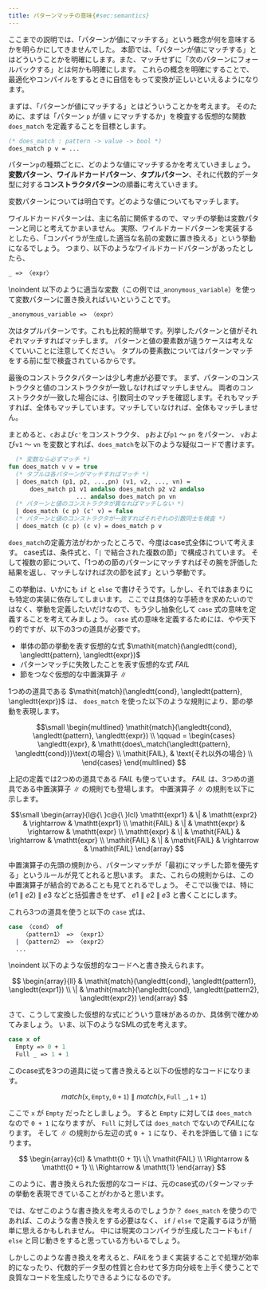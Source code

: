 ```yaml
---
title: パターンマッチの意味{#sec:semantics}
---
```


ここまでの説明では、「パターンが値にマッチする」という概念が何を意味するかを明らかにしてきませんでした。
本節では、「パターンが値にマッチする」とはどういうことかを明確にします。また、マッチせずに「次のパターンにフォールバックする」とは何かも明確にします。
これらの概念を明確にすることで、最適化やコンパイルをするときに自信をもって変換が正しいといえるようになります。

まずは、「パターンが値にマッチする」とはどういうことかを考えます。
そのために、まずは「パターン `p` が値 `v` にマッチするか」を検査する仮想的な関数 `does_match` を定義することを目標とします。

```sml
(* does_match : pattern -> value -> bool *)
does_match p v = ...
```

パターン`p`の種類ごとに、どのような値にマッチするかを考えていきましょう。
**変数パターン**、**ワイルドカードパターン**、**タプルパターン**、それに代数的データ型に対する**コンストラクタパターン**の順番に考えていきます。

変数パターンについては明白です。どのような値についてもマッチします。

ワイルドカードパターンは、主に名前に関係するので、マッチの挙動は変数パターンと同じと考えてかまいません。
実際、ワイルドカードパターンを実装するとしたら、「コンパイラが生成した適当な名前の変数に置き換える」という挙動になるでしょう。
つまり、以下のようなワイルドカードパターンがあったとしたら、

``` sml
_ => 〈expr〉
```

\noindent 以下のように適当な変数（この例では`_anonymous_variable`）を使って変数パターンに置き換えればいいということです。

```sml
_anonymous_variable => 〈expr〉
```

次はタプルパターンです。これも比較的簡単です。列挙したパターンと値がそれぞれマッチすればマッチします。
パターンと値の要素数が違うケースは考えなくていいことに注意してください。
タプルの要素数についてはパターンマッチをする前に型で検査されているからです。

最後のコンストラクタパターンは少し考慮が必要です。
まず、パターンのコンストラクタと値のコンストラクタが一致しなければマッチしません。
両者のコンストラクタが一致した場合には、引数同士のマッチを確認します。それもマッチすれば、全体もマッチしています。マッチしていなければ、全体もマッチしません。

まとめると、`c`および`c'`をコンストラクタ、 `p`および`p1` 〜 `pn` をパターン、 `v`および`v1` 〜 `vn` を変数とすれば、`does_match`を以下のような疑似コードで書けます。

```sml
  (* 変数なら必ずマッチ *)
fun does_match v v = true
  (* タプルは各パターンがマッチすればマッチ *)
  | does_match (p1, p2, ...,pn) (v1, v2, ..., vn) =
      does_match p1 v1 andalso does_match p2 v2 andalso 
                   ... andalso does_match pn vn
  (* パターンと値のコンストラクタが異なればマッチしない *)
  | does_match (c p) (c' v) = false
  (* パターンと値のコンストラクタが一致すればそれぞれの引数同士を検査 *)
  | does_match (c p) (c v) = does_match p v
```

`does_match`の定義方法がわかったところで、今度はcase式全体について考えます。
case式は、条件式と、「`|` で結合された複数の節」で構成されています。
そして複数の節について、「1つめの節のパターンにマッチすればその腕を評価した結果を返し、マッチしなければ次の節を試す」という挙動です。

この挙動は、いかにも `if` と `else` で書けそうです。しかし、それではあまりにも特定の実装に依存してしまいます。
ここでは具体的な手続きを求めたいのではなく、挙動を定義したいだけなので、もう少し抽象化して `case` 式の意味を定義することを考えてみましょう。
`case` 式の意味を定義するためには、やや天下り的ですが、以下の3つの道具が必要です。

* 単体の節の挙動を表す仮想的な式 $\mathit{match}(\angledtt{cond}, \angledtt{pattern}, \angledtt{expr})$
* パターンマッチに失敗したことを表す仮想的な式 $\mathit{FAIL}$
* 節をつなぐ仮想的な中置演算子 $\|$

1つめの道具である $\mathit{match}(\angledtt{cond}, \angledtt{pattern}, \angledtt{expr})$ は、 `does_match` を使った以下のような規則により、節の挙動を表現します。

$$\small
\begin{multlined}
\mathit{match}(\angledtt{cond}, \angledtt{pattern}, \angledtt{expr}) \\
\qquad =
\begin{cases}
\angledtt{expr}, & \mathtt{does\_match(\angledtt{pattern}, \angledtt{cond})}\text{の場合} \\
\mathit{FAIL}, &   \text{それ以外の場合} \\
\end{cases}
\end{multlined}
$$

上記の定義では2つめの道具である $\mathit{FAIL}$ も使っています。
$\mathit{FAIL}$ は、3つめの道具である中置演算子 $\|$ の規則でも登場します。
中置演算子 $\|$ の規則を以下に示します。

$$\small
\begin{array}{l@{\ }c@{\ }lcl}
\mathtt{expr1} & \| & \mathtt{expr2} & \rightarrow & \mathtt{expr1} \\
\mathit{FAIL}  & \| & \mathtt{expr} & \rightarrow & \mathtt{expr} \\
\mathtt{expr}  & \| & \mathit{FAIL} & \rightarrow & \mathtt{expr} \\
\mathit{FAIL}  & \| & \mathit{FAIL} & \rightarrow & \mathit{FAIL}
\end{array}
$$

中置演算子の先頭の規則から、パターンマッチが「最初にマッチした節を優先する」というルールが見てとれると思います。
また、これらの規則からは、この中置演算子が結合的であることも見てとれるでしょう。
そこで以後では、特に $(e1\ \|\ e2)\ \|\ e3$ などと括弧書きをせず、 $e1\ \|\ e2\ \|\ e3$ と書くことにします。

これら3つの道具を使うと以下の `case` 式は、

```sml
case 〈cond〉 of
    〈pattern1〉 => 〈expr1〉
  | 〈pattern2〉 => 〈expr2〉
  ...
```

\noindent 以下のような仮想的なコードへと書き換えられます。

$$
\begin{array}{ll}
& \mathit{match}(\angledtt{cond}, \angledtt{pattern1}, \angledtt{expr1}) \\
\| & \mathit{match}(\angledtt{cond}, \angledtt{pattern2}, \angledtt{expr2})
\end{array}
$$

さて、こうして変換した仮想的な式にどういう意味があるのか、具体例で確かめてみましょう。
いま、以下のようなSMLの式を考えます。

``` sml
case x of
  Empty => 0 + 1
  Full _ => 1 + 1
```

このcase式を3つの道具に従って書き換えると以下の仮想的なコードになります。

$$
\mathit{match}(\mathtt{x}, \mathtt{Empty}, \mathtt{0 + 1})\ \|\ \mathit{match}(\mathtt{x}, \mathtt{Full\ \_}, \mathtt{1 + 1})
$$

ここで `x` が `Empty` だったとしましょう。
すると `Empty` に対しては `does_match` なので `0 + 1` になりますが、 `Full` に対しては `does_match` でないので$\mathit{FAIL}$になります。
そして $\|$ の規則から左辺の式 `0 + 1` になり、それを評価して値 `1` になります。

$$
\begin{array}{cl}
& \mathtt{0 + 1}\ \|\ \mathit{FAIL} \\
\Rightarrow & \mathtt{0 + 1} \\
\Rightarrow & \mathtt{1}
\end{array}
$$

このように、書き換えられた仮想的なコードは、元のcase式のパターンマッチの挙動を表現できていることがわかると思います。

では、なぜこのような書き換えを考えるのでしょうか？
`does_match` を使うのであれば、このような書き換えをする必要はなく、 `if` / `else` で定義するほうが簡単に思えるかもしれません。
中には現実のコンパイラが生成したコードも`if` / `else` と同じ動きをすると思っている方もいるでしょう。

しかしこのような書き換えを考えると、$\mathit{FAIL}$をうまく実装することで処理が効率的になったり、代数的データ型の性質と合わせて多方向分岐を上手く使うことで良質なコードを生成したりできるようになるのです。

